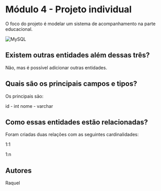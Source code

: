 # Módulo 4 - Projeto individual

 O foco do projeto é modelar um sistema de acompanhamento na parte educacional.
 
 ![MySQL](https://user-images.githubusercontent.com/114238197/212335287-d3b5b2b9-8c6a-4b4e-9043-c26ca8980cb3.png)


## Existem outras entidades além dessas três?

Não, mas é possível adicionar outras entidades.

## Quais são os principais campos e tipos?

Os principais são:

id - int
nome - varchar

## Como essas entidades estão relacionadas?

Foram criadas duas relações com as seguintes cardinalidades:
 
1:1

1:n

## Autores

Raquel 
